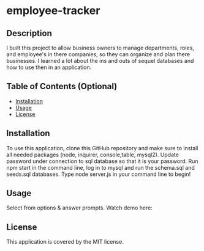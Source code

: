 # employee-tracker

## Description

I built this project to allow business owners to manage departments, roles, and employee's in there companies, so they can organize and plan there businesses. I learned a lot about the ins and outs of sequel databases and how to use then in an application.

## Table of Contents (Optional)

- [Installation](#installation)
- [Usage](#usage)
- [License](#license)

## Installation

To use this application, clone this GitHub repository and make sure to install all needed packages (node, inquirer, console,table, mysql2). Update password under connection to sql database so that it is your password. Run npm start in the command line, log in to mysql and run the schema.sql and seeds.sql databases. Type node server.js in your command line to begin!

## Usage

Select from options & answer prompts. Watch demo here: 


## License

This application is covered by the MIT license.

